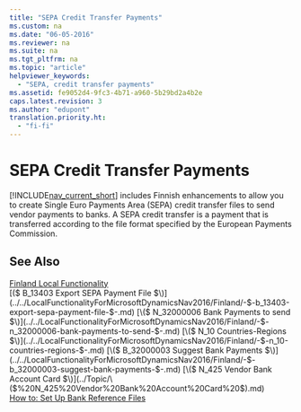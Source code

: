 ```yaml
---
title: "SEPA Credit Transfer Payments"
ms.custom: na
ms.date: "06-05-2016"
ms.reviewer: na
ms.suite: na
ms.tgt_pltfrm: na
ms.topic: "article"
helpviewer_keywords: 
  - "SEPA, credit transfer payments"
ms.assetid: fe9052d4-9fc3-4b71-a960-5b29bd2a4b2e
caps.latest.revision: 3
ms.author: "edupont"
translation.priority.ht: 
  - "fi-fi"
---
```

# SEPA Credit Transfer Payments
[!INCLUDE[nav_current_short](../../BusinessFunctionality/IntegratingWithMicrosoftOffice/includes/nav_current_short_md.md)] includes Finnish enhancements to allow you to create Single Euro Payments Area \(SEPA\) credit transfer files to send vendor payments to banks. A SEPA credit transfer is a payment that is transferred according to the file format specified by the European Payments Commission.  
  
## See Also  
 [Finland Local Functionality](../../LocalFunctionalityForMicrosoftDynamicsNav2016/Finland/finland-local-functionality.md)   
 [\($ B\_13403 Export SEPA Payment File $\)](../../LocalFunctionalityForMicrosoftDynamicsNav2016/Finland/-$-b_13403-export-sepa-payment-file-$-.md)   
 [\($ N\_32000006 Bank Payments to send $\)](../../LocalFunctionalityForMicrosoftDynamicsNav2016/Finland/-$-n_32000006-bank-payments-to-send-$-.md)   
 [\($ N\_10 Countries\-Regions $\)](../../LocalFunctionalityForMicrosoftDynamicsNav2016/Finland/-$-n_10-countries-regions-$-.md)   
 [\($ B\_32000003 Suggest Bank Payments $\)](../../LocalFunctionalityForMicrosoftDynamicsNav2016/Finland/-$-b_32000003-suggest-bank-payments-$-.md)   
 [\($ N\_425 Vendor Bank Account Card $\)](../Topic/\($%20N_425%20Vendor%20Bank%20Account%20Card%20$\).md)   
 [How to: Set Up Bank Reference Files](../../LocalFunctionalityForMicrosoftDynamicsNav2016/Finland/how-to-set-up-bank-reference-files.md)